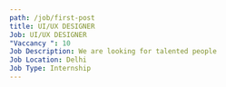 ```yaml
---
path: /job/first-post
title: UI/UX DESIGNER
Job: UI/UX DESIGNER
"Vaccancy ": 10
Job Description: We are looking for talented people
Job Location: Delhi
Job Type: Internship
---
```

